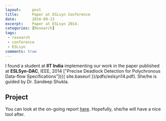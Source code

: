 ```yaml
---
layout:     post
title:      Paper at ESLsyn Conference
date:       2016-09-13
excerpt:    Paper at ESLsyn 2014.
categories: [Research]
tags:
 - research
 - conference
 - ESLsyn
comments: true
---
```


I found a student at __IIT India__ implementing our work in the paper published at 
__ESLSyn-DAC__, IEEE, 2014 
["Precise Deadlock Detection for Polychronous Data-flow Specifications"]({{ site.baseurl }}/pdfs/eslsyn14.pdf). She/he 
is guided by Dr. Sandeep Shukla.

## Project
You can look at the on-going report [here][1]. Hopefully, she/he will have a nice 
tool after.

[1]: http://home.iitk.ac.in/~rachitac/CS395a/report.pdf